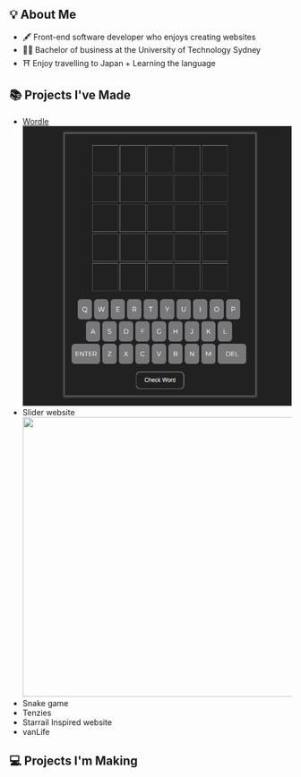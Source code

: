 
## 💡 About Me
- 🖋️ Front-end software developer who enjoys creating websites
- 👨‍🎓 Bachelor of business at the University of Technology Sydney
- ⛩️ Enjoy travelling to Japan + Learning the language

## 📚 Projects I've Made
- [Wordle](https://github.com/AntH117/wordle) <br/> <img src="https://github.com/AntH117/AnthH117/blob/main/Gifs/Wordle.gif" width="500" height="500" />
- Slider website <br/> <img src="https://github.com/AntH117/AnthH117/blob/main/Gifs/Slide.gif" width="700" height="500" />
- Snake game
- Tenzies
- Starrail Inspired website
- vanLife

## 💻 Projects I'm Making
